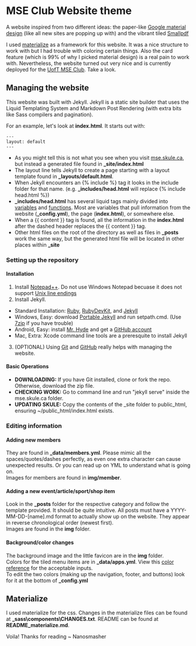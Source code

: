 MSE Club Website theme
======================

A website inspired from two different ideas: the paper-like [Google material design](https://www.google.com/design/spec/material-design/introduction.html) (like all new sites are popping up with) and the vibrant tiled [Smallpdf](http://smallpdf.com)

I used [materialize](http://materializecss.com) as a framework for this website. It was a nice structure to work with but I had trouble with coloring certain things. Also the card feature (which is 99% of why I picked material design) is a real pain to work with. Nevertheless, the website turned out very nice and is currently deployed for the [UofT MSE Club](http://mse.skule.ca). Take a look.

Managing the website
--------------------

This website was built with Jekyll. Jekyll is a static site builder that uses the Liquid Templating System and Markdown Post Rendering (with extra bits like Sass compilers and pagination).

For an example, let's look at **index.html**. It starts out with:

```
---
layout: default
---
```

 - As you might tell this is not what you see when you visit [mse.skule.ca](http://mse.skule.ca), but instead a generated file found in **_site/index.html**
 - The layout line tells Jekyll to create a page starting with a layout template found in **_layouts/default.html**.
 - When Jekyll encounters an {% include %} tag it looks in the include folder for that name. (e.g. **_includes/head.html** will replace {% include head.html %})
 - **_includes/head.html** has several liquid tags mainly divided into [variables](https://jekyllrb.com/docs/variables/) and [functions](https://github.com/Shopify/liquid/wiki/Liquid-for-Designers). Most are variables that pull information from the website (**_config.yml**), the page (**index.html**), or somewhere else.
 - When a  {{ content }} tag is found, all the information in the **index.html** after the dashed header replaces the {{ content }} tag.
 - Other html files on the root of the directory as well as files in **_posts** work the same way, but the generated html file will be located in other places within **_site**

### Setting up the repository

#### Installation

 1. Install [Notepad++](https://notepad-plus-plus.org/download/v6.8.8.html). Do not use Windows Notepad becuase it does not support [Unix line endings](https://en.wikipedia.org/wiki/Comparison_of_text_editors#Newline_support)  
 2. Install Jekyll.  
   - Standard Installation: [Ruby](https://www.ruby-lang.org/en/downloads/), [RubyDevKit](http://rubyinstaller.org/downloads/), and [Jekyll](http://jekyllrb.com/docs/installation/)  
   - Windows, Easy: download [Portable Jekyll](https://github.com/madhur/PortableJekyll/releases) and run setpath.cmd. (Use [7zip](http://www.7-zip.org/) if you have trouble)  
   - Android, Easy: install [Mr. Hyde](https://play.google.com/store/apps/details?id=org.faudroids.mrhyde&hl=en) and get a [GitHub account](https://github.com/join)  
   - Mac, Extra: Xcode command line tools are a preresquite to install Jekyll  
 3. (OPTIONAL) Using [Git](https://git-scm.com/) and [GitHub](https://github.com/join) really helps with managing the website.
   
#### Basic Operations

 - **DOWNLOADING:** If you have Git installed, clone or fork the repo. Otherwise, download the zip file.  
 - **CHECKING WORK:** Go to command line and run "jekyll serve" inside the mse.skule.ca folder.  
 - **UPDATING SKULE:** Copy the contents of the _site folder to public_html, ensuring ~/public_html/index.html exists.

### Editing information

#### Adding new members

They are found in **_data/members.yml**. Please mimic all the spaces/quotes/dashes perfectly, as even one extra character can cause unexpected results. Or you can read up on YML to understand what is going on.  
Images for members are found in **img/member**.

#### Adding a new event/article/sport/shop item

Look in the **_posts** folder for the respective category and follow the template provided. It should be quite intuitive. All posts must have a YYYY-MM-DD-[name].md format to actually show up on the website. They appear in reverse chronological order (newest first).  
Images are found in the **img** folder.

#### Background/color changes

The background image and the little favicon are in the **img** folder.  
Colors for the tiled menu items are in **_data/apps.yml**. View this [color reference](http://materializecss.com/color.html) for the acceptable inputs.  
To edit the two colors (making up the navigation, footer, and buttons) look for it at the bottom of **_config.yml**

Materialize
-----------

I used materialize for the css.
Changes in the materialize files can be found at **\_sass\components\CHANGES.txt**.
README can be found at **README_materialize.md**.

Voila! Thanks for reading ~ Nanosmasher
